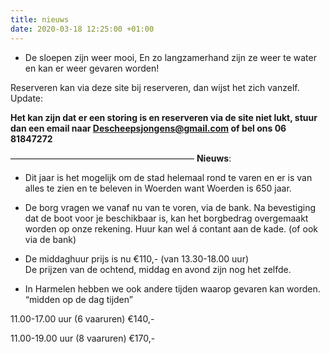 ```yaml
---
title: nieuws
date: 2020-03-18 12:25:00 +01:00
---
```


- De sloepen zijn weer mooi,
En zo langzamerhand zijn ze weer te water en kan er weer gevaren worden!
 
Reserveren kan via deze site bij reserveren, dan wijst het zich vanzelf.
Update:

**Het kan zijn dat er een storing is en reserveren via de site niet lukt,
stuur dan een email naar  Descheepsjongens@gmail.com
of bel ons 06 81847272** 

—————————————————————
**Nieuws**: 

* Dit jaar is het mogelijk om de stad helemaal rond te varen en er is van alles te zien en te beleven in Woerden want Woerden is 650 jaar.


* De borg vragen we vanaf nu van te voren, via de bank. 
Na bevestiging dat de boot voor je beschikbaar is, kan het borgbedrag overgemaakt worden op onze rekening. 
Huur kan wel á contant aan de kade. 
(of ook via de bank)

* De middaghuur prijs is nu €110,- (van 13.30-18.00 uur)  
De prijzen van de ochtend, middag en avond zijn nog het zelfde.

* In Harmelen hebben we ook andere tijden waarop gevaren kan worden.
  “midden op de dag tijden”

11.00-17.00 uur (6 vaaruren) €140,-

11.00-19.00 uur (8 vaaruren) €170,-